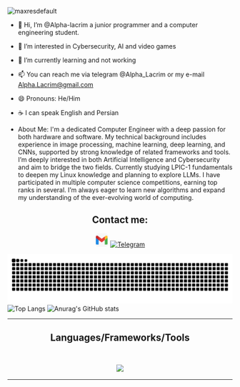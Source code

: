 
![maxresdefault](https://github.com/user-attachments/assets/d72c3011-fd79-4ca5-875b-92f80c8e5f4a)

- 👋 Hi, I’m @Alpha-lacrim a junior programmer and a computer engineering student.

- 👀 I’m interested in Cybersecurity, AI and video games

- 🌱 I’m currently learning and not working

- 📫 You can reach me via telegram @Alpha_Lacrim or my e-mail Alpha.Lacrim@gmail.com

- 😄 Pronouns: He/Him

- ☕ I can speak English and Persian


- About Me: I'm a dedicated Computer Engineer with a deep passion for both hardware and software. My technical background includes experience in image processing, machine learning, deep learning, and CNNs, supported by strong knowledge of related frameworks and tools. I’m deeply interested in both Artificial Intelligence and Cybersecurity and aim to bridge the two fields. Currently studying LPIC-1 fundamentals to deepen my Linux knowledge and planning to explore LLMs. I have participated in multiple computer science competitions, earning top ranks in several. I’m always eager to learn new algorithms and expand my understanding of the ever-evolving world of computing.

<!-- Socials -->
<h2 align="center">Contact me:</h2>

<div align="center">
  <!--  Mail  -->
  <a href="mailto:pouyan.delivandani@gmail.com" target="_blank"><img src="https://github.com/tandpfun/skill-icons/blob/main/icons/Gmail-Light.svg" target="_blank" alt="Gmail"       width="30px"></a>
  <!--  Telegram  -->
  <a href = "https://t.me/brotherinarm"><img src="https://skills-icons.vercel.app/api/icons?i=telegram" target="_blank" alt="Telegram"     width="30px"></a>
</div>



![snake gif](https://github.com/Alpha-lacrim/Alpha-lacrim/blob/output/github-contribution-grid-snake-dark.svg)
![Top Langs](https://github-readme-stats.vercel.app/api/top-langs/?username=Alpha-lacrim&theme=radical)
![Anurag's GitHub stats](https://github-readme-stats.vercel.app/api?username=Alpha-Lacrim&show_icons=true&theme=radical)

<!-- Languages -->
<hr>
<h2 align="center">Languages/Frameworks/Tools</h2>
<br>
<p align="center">
  <a href="https://skillicons.dev">
    <img src="https://skillicons.dev/icons?i=git,github,python,c,cpp,java,opencv,tensorflow,anaconda,linux,kali,ubuntu,vscode,clion,pycharm,idea&perline=4" /><br>
  </a>
<hr>





